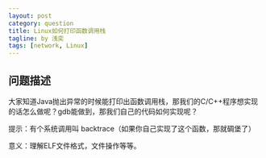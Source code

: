 ```yaml
---
layout: post
category: question
title: Linux如何打印函数调用栈
tagline: by 浅奕
tags: [network, Linux]
---
```


## 问题描述

大家知道Java抛出异常的时候能打印出函数调用栈，那我们的C/C++程序想实现的话怎么做呢？gdb能做到，那我们自己的代码如何实现呢？

提示：有个系统调用叫 backtrace（如果你自己实现了这个函数，那就碉堡了）

意义：理解ELF文件格式，文件操作等等。